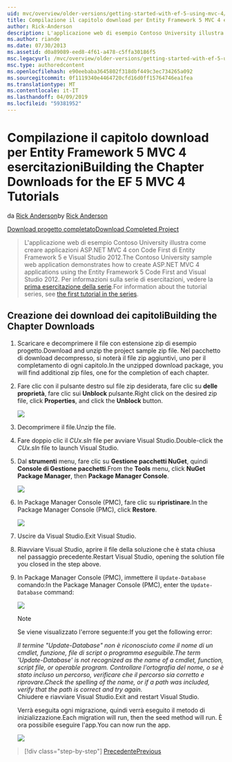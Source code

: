 ```yaml
---
uid: mvc/overview/older-versions/getting-started-with-ef-5-using-mvc-4/building-the-ef5-mvc4-chapter-downloads
title: Compilazione il capitolo download per Entity Framework 5 MVC 4 esercitazioni | Microsoft Docs
author: Rick-Anderson
description: L'applicazione web di esempio Contoso University illustra come creare applicazioni ASP.NET MVC 4 con Code First di Entity Framework 5 e Visual Studio...
ms.author: riande
ms.date: 07/30/2013
ms.assetid: d0a89089-eed8-4f61-a478-c5ffa30186f5
msc.legacyurl: /mvc/overview/older-versions/getting-started-with-ef-5-using-mvc-4/building-the-ef5-mvc4-chapter-downloads
msc.type: authoredcontent
ms.openlocfilehash: e90eebaba3645802f318dbf449c3ec734265a092
ms.sourcegitcommit: 0f1119340e4464720cfd16d0ff15764746ea1fea
ms.translationtype: MT
ms.contentlocale: it-IT
ms.lasthandoff: 04/09/2019
ms.locfileid: "59381952"
---
```

# <a name="building-the-chapter-downloads-for-the-ef-5-mvc-4-tutorials"></a><span data-ttu-id="b1af5-103">Compilazione il capitolo download per Entity Framework 5 MVC 4 esercitazioni</span><span class="sxs-lookup"><span data-stu-id="b1af5-103">Building the Chapter Downloads for the EF 5 MVC 4 Tutorials</span></span>

<span data-ttu-id="b1af5-104">da [Rick Anderson]((https://twitter.com/RickAndMSFT))</span><span class="sxs-lookup"><span data-stu-id="b1af5-104">by [Rick Anderson]((https://twitter.com/RickAndMSFT))</span></span>

[<span data-ttu-id="b1af5-105">Download progetto completato</span><span class="sxs-lookup"><span data-stu-id="b1af5-105">Download Completed Project</span></span>](http://code.msdn.microsoft.com/Getting-Started-with-dd0e2ed8)

> <span data-ttu-id="b1af5-106">L'applicazione web di esempio Contoso University illustra come creare applicazioni ASP.NET MVC 4 con Code First di Entity Framework 5 e Visual Studio 2012.</span><span class="sxs-lookup"><span data-stu-id="b1af5-106">The Contoso University sample web application demonstrates how to create ASP.NET MVC 4 applications using the Entity Framework 5 Code First and Visual Studio 2012.</span></span> <span data-ttu-id="b1af5-107">Per informazioni sulla serie di esercitazioni, vedere la [prima esercitazione della serie](creating-an-entity-framework-data-model-for-an-asp-net-mvc-application.md).</span><span class="sxs-lookup"><span data-stu-id="b1af5-107">For information about the tutorial series, see [the first tutorial in the series](creating-an-entity-framework-data-model-for-an-asp-net-mvc-application.md).</span></span>


## <a name="building-the-chapter-downloads"></a><span data-ttu-id="b1af5-108">Creazione dei download dei capitoli</span><span class="sxs-lookup"><span data-stu-id="b1af5-108">Building the Chapter Downloads</span></span>

1. <span data-ttu-id="b1af5-109">Scaricare e decomprimere il file con estensione zip di esempio progetto.</span><span class="sxs-lookup"><span data-stu-id="b1af5-109">Download and unzip the  project sample zip file.</span></span> <span data-ttu-id="b1af5-110">Nel pacchetto di download decompresso, si noterà il file zip aggiuntivi, uno per il completamento di ogni capitolo.</span><span class="sxs-lookup"><span data-stu-id="b1af5-110">In the unzipped download package, you will find additional zip files, one for the completion of each chapter.</span></span>
2. <span data-ttu-id="b1af5-111">Fare clic con il pulsante destro sul file zip desiderata, fare clic su **delle proprietà**, fare clic sui **Unblock** pulsante.</span><span class="sxs-lookup"><span data-stu-id="b1af5-111">Right click on the desired zip file, click **Properties**, and click the **Unblock** button.</span></span>  
  
    ![](building-the-ef5-mvc4-chapter-downloads/_static/image1.png)
3. <span data-ttu-id="b1af5-112">Decomprimere il file.</span><span class="sxs-lookup"><span data-stu-id="b1af5-112">Unzip the file.</span></span>
4. <span data-ttu-id="b1af5-113">Fare doppio clic il *CUx.sln* file per avviare Visual Studio.</span><span class="sxs-lookup"><span data-stu-id="b1af5-113">Double-click the *CUx.sln* file to launch Visual Studio.</span></span>
5. <span data-ttu-id="b1af5-114">Dal **strumenti** menu, fare clic su **Gestione pacchetti NuGet**, quindi **Console di Gestione pacchetti**.</span><span class="sxs-lookup"><span data-stu-id="b1af5-114">From the **Tools** menu, click **NuGet Package Manager**, then **Package Manager Console**.</span></span>  
  
    ![](building-the-ef5-mvc4-chapter-downloads/_static/image2.png)
6. <span data-ttu-id="b1af5-115">In Package Manager Console (PMC), fare clic su **ripristinare**.</span><span class="sxs-lookup"><span data-stu-id="b1af5-115">In the Package Manager Console (PMC), click **Restore**.</span></span>  
  
    ![](building-the-ef5-mvc4-chapter-downloads/_static/image3.png)
7. <span data-ttu-id="b1af5-116">Uscire da Visual Studio.</span><span class="sxs-lookup"><span data-stu-id="b1af5-116">Exit Visual Studio.</span></span>
8. <span data-ttu-id="b1af5-117">Riavviare Visual Studio, aprire il file della soluzione che è stata chiusa nel passaggio precedente.</span><span class="sxs-lookup"><span data-stu-id="b1af5-117">Restart Visual Studio, opening the solution file you closed in the step above.</span></span>
9. <span data-ttu-id="b1af5-118">In Package Manager Console (PMC), immettere il `Update-Database` comando:</span><span class="sxs-lookup"><span data-stu-id="b1af5-118">In the Package Manager Console (PMC), enter the `Update-Database` command:</span></span>  
  
    ![](building-the-ef5-mvc4-chapter-downloads/_static/image4.png)  

    > [!NOTE]
    > <span data-ttu-id="b1af5-119">Se viene visualizzato l'errore seguente:</span><span class="sxs-lookup"><span data-stu-id="b1af5-119">If you get the following error:</span></span>  
    >   
    >  *<span data-ttu-id="b1af5-120">Il termine "Update-Database" non è riconosciuto come il nome di un cmdlet, funzione, file di script o programma eseguibile.</span><span class="sxs-lookup"><span data-stu-id="b1af5-120">The term 'Update-Database' is not recognized as the name of a cmdlet, function, script file, or operable program.</span></span> <span data-ttu-id="b1af5-121">Controllare l'ortografia del nome, o se è stato incluso un percorso, verificare che il percorso sia corretto e riprovare.</span><span class="sxs-lookup"><span data-stu-id="b1af5-121">Check the spelling of the name, or if a path was included, verify that the path is correct and try again.</span></span>*  
    > <span data-ttu-id="b1af5-122">Chiudere e riavviare Visual Studio.</span><span class="sxs-lookup"><span data-stu-id="b1af5-122">Exit and restart Visual Studio.</span></span>

    <span data-ttu-id="b1af5-123">Verrà eseguita ogni migrazione, quindi verrà eseguito il metodo di inizializzazione.</span><span class="sxs-lookup"><span data-stu-id="b1af5-123">Each migration will run, then the seed method will run.</span></span> <span data-ttu-id="b1af5-124">È ora possibile eseguire l'app.</span><span class="sxs-lookup"><span data-stu-id="b1af5-124">You can now run the app.</span></span>

    ![](building-the-ef5-mvc4-chapter-downloads/_static/image5.png)

> [!div class="step-by-step"]
> [<span data-ttu-id="b1af5-125">Precedente</span><span class="sxs-lookup"><span data-stu-id="b1af5-125">Previous</span></span>](advanced-entity-framework-scenarios-for-an-mvc-web-application.md)
